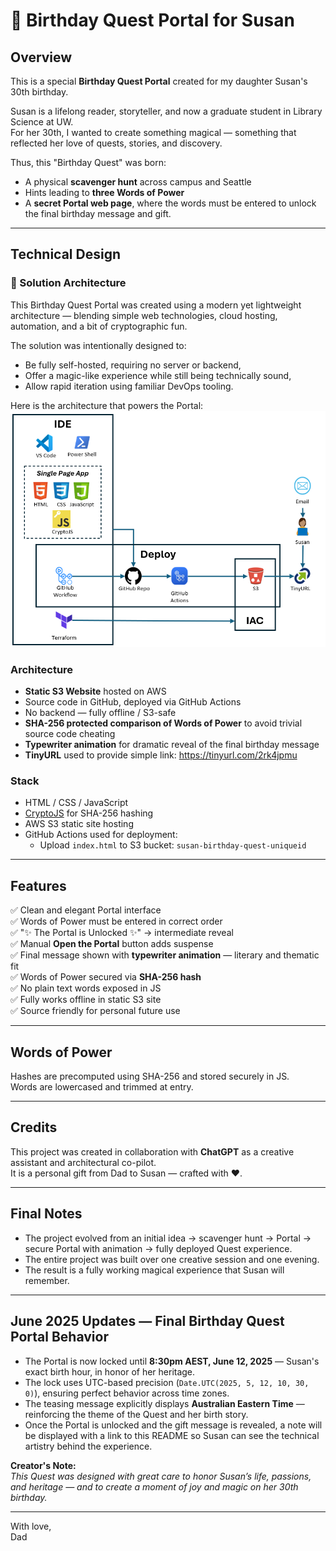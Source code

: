 ﻿# 🎂 Birthday Quest Portal for Susan

## Overview

This is a special **Birthday Quest Portal** created for my daughter Susan's 30th birthday.

Susan is a lifelong reader, storyteller, and now a graduate student in Library Science at UW.  
For her 30th, I wanted to create something magical — something that reflected her love of quests, stories, and discovery.

Thus, this "Birthday Quest" was born:

- A physical **scavenger hunt** across campus and Seattle
- Hints leading to **three Words of Power**
- A **secret Portal web page**, where the words must be entered to unlock the final birthday message and gift.

---

## Technical Design

### 📜 Solution Architecture
This Birthday Quest Portal was created using a modern yet lightweight architecture — blending simple web technologies, cloud hosting, automation, and a bit of cryptographic fun.

The solution was intentionally designed to:
 - Be fully self-hosted, requiring no server or backend,
 - Offer a magic-like experience while still being technically sound,
 - Allow rapid iteration using familiar DevOps tooling.

Here is the architecture that powers the Portal:
![alt text](image.png)

### Architecture

- **Static S3 Website** hosted on AWS
- Source code in GitHub, deployed via GitHub Actions
- No backend — fully offline / S3-safe
- **SHA-256 protected comparison of Words of Power** to avoid trivial source code cheating
- **Typewriter animation** for dramatic reveal of the final birthday message
- **TinyURL** used to provide simple link: https://tinyurl.com/2rk4jpmu

### Stack

- HTML / CSS / JavaScript
- [CryptoJS](https://cdnjs.cloudflare.com/ajax/libs/crypto-js/4.1.1/crypto-js.min.js) for SHA-256 hashing
- AWS S3 static site hosting
- GitHub Actions used for deployment:
    - Upload `index.html` to S3 bucket: `susan-birthday-quest-uniqueid`

---

## Features

✅ Clean and elegant Portal interface  
✅ Words of Power must be entered in correct order  
✅ "✨ The Portal is Unlocked ✨" → intermediate reveal  
✅ Manual **Open the Portal** button adds suspense  
✅ Final message shown with **typewriter animation** — literary and thematic fit  
✅ Words of Power secured via **SHA-256 hash**  
✅ No plain text words exposed in JS  
✅ Fully works offline in static S3 site  
✅ Source friendly for personal future use

---

## Words of Power

Hashes are precomputed using SHA-256 and stored securely in JS.  
Words are lowercased and trimmed at entry.

---

## Credits

This project was created in collaboration with **ChatGPT** as a creative assistant and architectural co-pilot.  
It is a personal gift from Dad to Susan — crafted with ❤️.

---

## Final Notes

- The project evolved from an initial idea → scavenger hunt → Portal → secure Portal with animation → fully deployed Quest experience.
- The entire project was built over one creative session and one evening.
- The result is a fully working magical experience that Susan will remember.

---

## June 2025 Updates — Final Birthday Quest Portal Behavior

- The Portal is now locked until **8:30pm AEST, June 12, 2025** — Susan's exact birth hour, in honor of her heritage.
- The lock uses UTC-based precision (`Date.UTC(2025, 5, 12, 10, 30, 0)`), ensuring perfect behavior across time zones.
- The teasing message explicitly displays **Australian Eastern Time** — reinforcing the theme of the Quest and her birth story.
- Once the Portal is unlocked and the gift message is revealed, a note will be displayed with a link to this README so Susan can see the technical artistry behind the experience.

**Creator's Note:**  
_This Quest was designed with great care to honor Susan’s life, passions, and heritage — and to create a moment of joy and magic on her 30th birthday._

---

With love,  
Dad
